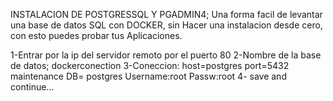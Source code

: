INSTALACION DE POSTGRESSQL Y PGADMIN4; Una forma facil de levantar una base de datos SQL con DOCKER, sin 
Hacer una instalacion desde cero, con esto puedes probar tus Aplicaciones.

1-Entrar por la ip del servidor remoto por el puerto 80
2-Nombre de la base de datos; dockerconection
3-Coneccion:
host=postgres
port=5432
maintenance DB= postgres
Username:root
Passw:root
4- save and continue...

